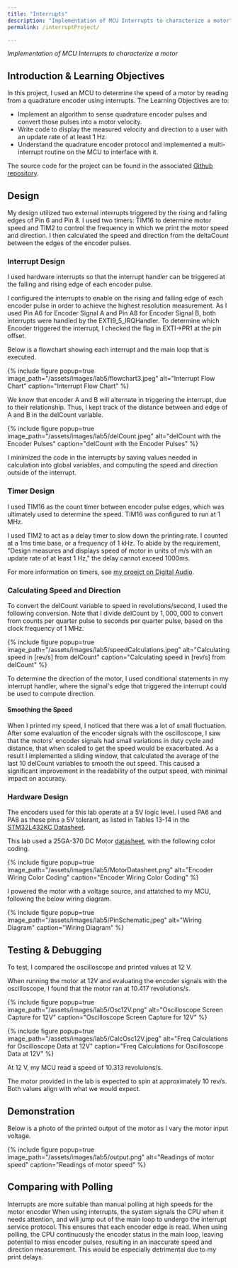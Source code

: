```yaml
---
title: "Interrupts"
description: "Implementation of MCU Interrupts to characterize a motor"
permalink: /interruptProject/

---
```

*Implementation of MCU Interrupts to characterize a motor*

## Introduction & Learning Objectives
In this project, I used an MCU to determine the speed of a motor by reading from a quadrature encoder using interrupts. The Learning Objectives are to:

<ul>
<li>Implement an algorithm to sense quadrature encoder pulses and convert those pulses into a motor velocity. </li>
<li>Write code to display the measured velocity and direction to a user with an update rate of at least 1 Hz. </li>
<li> Understand the quadrature encoder protocol and implemented a multi-interrupt routine on the MCU to interface with it. </li>
</ul>

The source code for the project can be found in the associated [Github repository](https://github.com/vparizot/e155-lab5).

## Design

My design utilized two external interrupts triggered by the rising and falling edges of Pin 6 and Pin 8. I used two timers: TIM16 to determine motor speed and TIM2 to control the frequency in which we print the motor speed and direction. I then calculated the speed and direction from the deltaCount between the edges of the encoder pulses.

### Interrupt Design
I used hardware interrupts so that the interrupt handler can be triggered at the falling and rising edge of each encoder pulse. 
<!-- To do so, I followed the procedure listed in "13.3.4 Hardware Interrupt" Selection on page 327 of the reference manual  -->

I configured the interrupts to enable on the rising and falling edge of each encoder pulse in order to achieve the highest resolution measurement. As I used Pin A6 for Encoder Signal A and Pin A8 for Encoder Signal B, both interrupts were handled by the EXTI9_5_IRQHandler. To determine which Encoder triggered the interrupt, I checked the flag in EXTI->PR1 at the pin offset. 

Below is a flowchart showing each interrupt and the main loop that is executed. 

<!-- ![Interrupt Flow Chart](/assets/images/lab5/flowchart3.jpeg)  -->
{% include figure popup=true image_path="/assets/images/lab5/flowchart3.jpeg" alt="Interrupt Flow Chart" caption="Interrupt Flow Chart" %}

We know that encoder A and B will alternate in triggering the interrupt, due to their relationship. Thus, I kept track of the distance between and edge of A and B in the delCount variable.

<!-- ![delCount with the Encoder Pulses](/assets/images/lab5/delCount.jpeg)  -->
{% include figure popup=true image_path="/assets/images/lab5/delCount.jpeg" alt="delCount with the Encoder Pulses" caption="delCount with the Encoder Pulses" %}

I minimized the code in the interrupts by saving values needed in calculation into global variables, and computing the speed and direction outside of the interrupt. 

### Timer Design

I used TIM16 as the count timer between encoder pulse edges, which was ultimately used to determine the speed. TIM16 was configured to run at 1 MHz. 

I used TIM2 to act as a delay timer to slow down the printing rate. I counted at a 1ms time base, or a frequency of 1 kHz. To abide by the requirement, "Design measures and displays speed of motor in units of m/s with an update rate of at least 1 Hz," the delay cannot exceed 1000ms.

For more information on timers, see [my proejct on Digital Audio](/timersProject/).

### Calculating Speed and Direction

To convert the delCount variable to speed in revolutions/second, I used the following conversion. Note that I divide delCount by $1,000,000$ to convert from counts per quarter pulse to seconds per quarter pulse, based on the clock frequency of 1 MHz. 

<!-- ![Calculating speed in [rev/s] from delCount](/assets/images/lab5/speedCalculations.jpeg)  -->
{% include figure popup=true image_path="/assets/images/lab5/speedCalculations.jpeg" alt="Calculating speed in [rev/s] from delCount" caption="Calculating speed in [rev/s] from delCount" %}

To determine the direction of the motor, I used conditional statements in my interrupt handler, where the signal's edge that triggered the interrupt could be used to compute direction.

#### Smoothing the Speed

When I printed my speed, I noticed that there was a lot of small fluctuation. After some evaluation of the encoder signals with the oscilloscope, I saw that the motors' encoder signals had small variations in duty cycle and distance, that when scaled to get the speed would be exacerbated. As a result I implemented a sliding window, that calculated the average of the last 10 delCount variables to smooth the out speed. This caused a significant improvement in the readability of the output speed, with minimal impact on accuracy.

### Hardware Design
The encoders used for this lab operate at a 5V logic level. I used PA6 and PA8 as these pins a 5V tolerant, as listed in Tables 13-14 in the [STM32L432KC Datasheet](https://hmc-e155.github.io/assets/doc/ds11451-stm32l432kc.pdf).

This lab used a 25GA-370 DC Motor [datasheet](https://hmc-e155.github.io/assets/lab/25GA370.pdf), with the following color coding. 

<!-- ![Encoder Wiring Color Coding](/assets/images/lab5/MotorDatasheet.png)  -->
{% include figure popup=true image_path="/assets/images/lab5/MotorDatasheet.png" alt="Encoder Wiring Color Coding" caption="Encoder Wiring Color Coding" %}

I powered the motor with a voltage source, and attatched to my MCU, following the below wiring diagram.
<!-- ![Wiring Diagram](/assets/images/lab5/PinSchematic.jpeg)  -->
{% include figure popup=true image_path="/assets/images/lab5/PinSchematic.jpeg" alt="Wiring Diagram" caption="Wiring Diagram" %}

## Testing & Debugging
To test, I compared the oscilloscope and printed values at 12 V. 

When running the motor at 12V and evaluating the encoder signals with the oscilloscope, I found that the motor ran at 10.417 revolutions/s. 

<!-- ![Oscilloscope Screen Capture for 12V](/assets/images/lab5/Osc12V.png)  -->
{% include figure popup=true image_path="/assets/images/lab5/Osc12V.png" alt="Oscilloscope Screen Capture for 12V" caption="Oscilloscope Screen Capture for 12V" %}

<!-- ![Freq Calculations for Oscilloscope Data at 12V](/assets/images/lab5/CalcOsc12V.jpeg)  -->
{% include figure popup=true image_path="/assets/images/lab5/CalcOsc12V.jpeg" alt="Freq Calculations for Oscilloscope Data at 12V" caption="Freq Calculations for Oscilloscope Data at 12V" %}

At 12 V, my MCU read a speed of 10.313 revoluions/s. 

The motor provided in the lab is expected to spin at approximately 10 rev/s. Both values align with what we would expect. 

## Demonstration
Below is a photo of the printed output of the motor as I vary the motor input voltage. 
<!-- ![Readings of motor speed](/assets/images/lab5/output.png)  -->
{% include figure popup=true image_path="/assets/images/lab5/output.png" alt="Readings of motor speed" caption="Readings of motor speed" %}


## Comparing with Polling
Interrupts are more suitable than manual polling at high speeds for the motor encoder When using interrupts, the system signals the CPU when it needs attention, and will jump out of the main loop to undergo the interrupt service protocol. This ensures that each encoder edge is read. When using polling, the CPU continuously the encoder status in the main loop, leaving potential to miss encoder pulses, resulting in an inaccurate speed and direction measurement. This would be especially detrimental due to my print delays.

<!-- ## Conclusion
Lab 5 meets all the requirements, and took me approximately 11 hours to complete
 -->


